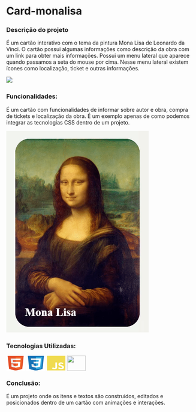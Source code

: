 <h1>Card-monalisa</h1>
<h3>Descrição do projeto</h3>
<p>É um cartão interativo com o tema da pintura Mona Lisa de Leonardo da Vinci. O cartão possui algumas informações como descrição da obra com um link para obter mais informações. Possui um menu lateral que aparece quando passamos a seta do mouse por cima. Nesse menu lateral existem ícones como localização, ticket e outras informações.</p>

<p>
   <img src="http://img.shields.io/static/v1?label=STATUS&message=%20Finalizado&color=GREEN&style=for-the-badge"/>
  <p/>

<h3>Funcionalidades:</h3>
<p>É um cartão com funcionalidades de informar sobre autor e obra, compra de tickets e localização da obra. É um exemplo apenas de como podemos integrar as tecnologias CSS dentro de um projeto.</p>
<img src="assets/monalisagif.gif"/>

<h3>Tecnologias Utilizadas:</h3>
<p><img align="center" alt="" height="40" width="50" src="https://raw.githubusercontent.com/devicons/devicon/master/icons/html5/html5-original.svg">
   <img align="center" alt="" height="40" width="50" src="https://raw.githubusercontent.com/devicons/devicon/master/icons/css3/css3-original.svg">
   <img align="center" alt="" height="40" width="50" src="https://raw.githubusercontent.com/devicons/devicon/master/icons/javascript/javascript-plain.svg">
   <img align="center" alt="" height="40" width="50"<img src="https://cdn.jsdelivr.net/gh/devicons/devicon/icons/photoshop/photoshop-line.svg" /></p>

<h3>Conclusão:</h3>
<p>É um projeto onde os itens e textos são construídos, editados e posicionados dentro de um cartão com animações e interações.</p>
